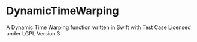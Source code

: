 # DynamicTimeWarping
A Dynamic Time Warping function written in Swift with Test Case
Licensed under LGPL Version 3
